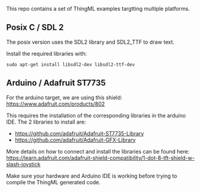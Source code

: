 This repo contains a set of ThingML examples targtting multiple platforms.

## Posix C / SDL 2

The posix version uses the SDL2 library and SDL2_TTF to draw text.

Install the required libraries with:

`sudo apt-get install libsdl2-dev libsdl2-ttf-dev`

## Arduino / Adafruit ST7735

For the arduino target, we are using this shield: https://www.adafruit.com/products/802

This requires the installation of the corresponding libraries in the arduino IDE. The 2 libraries to install are:

* https://github.com/adafruit/Adafruit-ST7735-Library 
* https://github.com/adafruit/Adafruit-GFX-Library 

More details on how to connect and install the libraries can be found here: https://learn.adafruit.com/adafruit-shield-compatibility/1-dot-8-tft-shield-w-slash-joystick

Make sure your hardware and Arduino IDE is working before trying to compile the ThingML generated code.